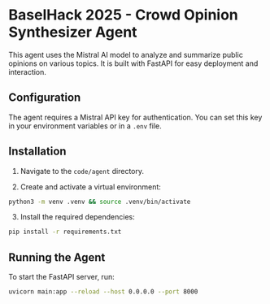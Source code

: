 # BaselHack 2025 - Crowd Opinion Synthesizer Agent

This agent uses the Mistral AI model to analyze and summarize public opinions on various topics. It is built with FastAPI for easy deployment and interaction.

## Configuration

The agent requires a Mistral API key for authentication. You can set this key in your environment variables or in a `.env` file.

## Installation

1. Navigate to the `code/agent` directory.

2. Create and activate a virtual environment:

```bash
python3 -m venv .venv && source .venv/bin/activate
```

3. Install the required dependencies:

```bash
pip install -r requirements.txt
```

## Running the Agent

To start the FastAPI server, run:

```bash
uvicorn main:app --reload --host 0.0.0.0 --port 8000
```
